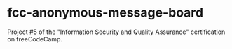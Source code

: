# fcc-anonymous-message-board
Project #5 of the "Information Security and Quality Assurance" certification on freeCodeCamp.
